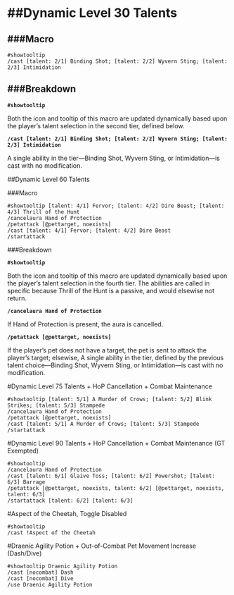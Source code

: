 ##Dynamic Level 30 Talents
====================
###Macro
--------------------
	#showtooltip
	/cast [talent: 2/1] Binding Shot; [talent: 2/2] Wyvern Sting; [talent: 2/3] Intimidation

###Breakdown
--------------------
**`#showtooltip`**

Both the icon and tooltip of this macro are updated dynamically based upon the player’s talent selection in the second tier, defined below.

**`/cast [talent: 2/1] Binding Shot; [talent: 2/2] Wyvern Sting; [talent: 2/3] Intimidation`**

A single ability in the tier—Binding Shot, Wyvern Sting, or Intimidation—is cast with no modification.



##Dynamic Level 60 Talents

###Macro

```
#showtooltip [talent: 4/1] Fervor; [talent: 4/2] Dire Beast; [talent: 4/3] Thrill of the Hunt
/cancelaura Hand of Protection
/petattack [@pettarget, noexists]
/cast [talent: 4/1] Fervor; [talent: 4/2] Dire Beast
/startattack
```

###Breakdown

**```#showtooltip```**

Both the icon and tooltip of this macro are updated dynamically based upon the player’s talent selection in the fourth tier. The abilities are called in specific because Thrill of the Hunt is a passive, and would elsewise not return.

**```/cancelaura Hand of Protection```**

If Hand of Protection is present, the aura is cancelled.

**```/petattack [@pettarget, noexists]```**

If the player’s pet does not have a target, the pet is sent to attack the player’s target; elsewise, 
A single ability in the tier, defined by the previous talent choice—Binding Shot, Wyvern Sting, or Intimidation—is cast with no modification.

#Dynamic Level 75 Talents + HoP Cancellation + Combat Maintenance
```
#showtooltip [talent: 5/1] A Murder of Crows; [talent: 5/2] Blink Strikes; [talent: 5/3] Stampede
/cancelaura Hand of Protection
/petattack [@pettarget, noexists]
/cast [talent: 5/1] A Murder of Crows; [talent: 5/3] Stampede
/startattack
```

#Dynamic Level 90 Talents + HoP Cancellation + Combat Maintenance (GT Exempted)
```
#showtooltip
/cancelaura Hand of Protection
/cast [talent: 6/1] Glaive Toss; [talent: 6/2] Powershot; [talent: 6/3] Barrage
/petattack [@pettarget, noexists, talent: 6/2] [@pettarget, noexists, talent: 6/3]
/startattack [talent: 6/2] [talent: 6/3]
```

#Aspect of the Cheetah, Toggle Disabled
```
#showtooltip
/cast !Aspect of the Cheetah
```

#Draenic Agility Potion + Out-of-Combat Pet Movement Increase (Dash/Dive)
```
#showtooltip Draenic Agility Potion
/cast [nocombat] Dash
/cast [nocombat] Dive
/use Draenic Agility Potion
```
